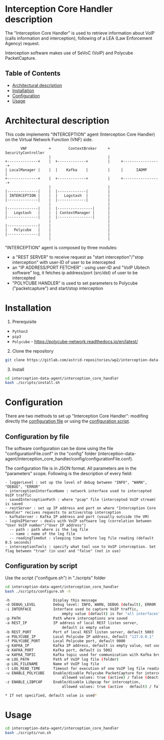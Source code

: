 # Interception Core Handler description
The "Interception Core Handler" is used to retrieve information about VoIP (calls information 
and interception), following of a LEA (Law Enforcement Agency) request. 

Interception software makes use of SeVoC (VoIP) and Polycube PacketCapture.

## Table of Contents
- [Architectural description](#architectural-description)
- [Installation](#installation)
- [Configuration](#configuration)
- [Usage](#usage)

# Architectural description
This code implements "INTERCEPTION" agent (Interception Core Handler) on the Virtual Network 
Function (VNF) side.

```
       VNF          +        ContextBroker     +     SecurityController
                    |                          |
+--------------+    |  +-------------+         |     +-----------------+
| LocalManager |    |  |    Kafka    |         |     |      IADMF      |
+--------------+    |  +-------------+         |     +-----------------+
                    |                          |
|--------------|    |  |-------------|         |
| INTERCEPTION |    |  |   Logstash  |         |
|--------------|    |  |-------------|         |
                    |                          |
|--------------|    |  |----------------|      |
|   Logstash   |    |  | ContextManager |      |
|--------------|    |  |----------------|      |
                    |                          |
|--------------|    |                          |
|   Polycube   |    |                          |
|--------------|    |                          |
                    |                          | 
```

"INTERCEPTION" agent is composed by three modules:
- a "REST SERVER" to receive request as "start interception"/"stop interception" with user-ID 
  of user to be intercepted
- an "IP ADDRESS/PORT FETCHER" : using user-ID and "VoIP Ubitech software" log, it fetches 
  ip address/port (src/dst) of user to be intercepted
- "POLYCUBE HANDLER" is used to set parameters to Polycube ("packetcapture") and start/stop 
  interception

# Installation
1. Prerequisite

- `Python3`
- `pip3`
- `Polycube` - https://polycube-network.readthedocs.io/en/latest/

2. Clone the repository

```bash
git clone https://gitlab.com/astrid-repositories/wp2/interception-data-agent.git
```

3. Install

```bash
cd interception-data-agent/interception_core_handler
bash ./scripts/install.sh
```

# Configuration
There are two methods to set up "Interception Core Handler": modifing directly the [configuration file](#configuration-by-file) or using the [configuration script](#configuration-by-script).

## Configuration by file
The software configuration can be done using the file "configurationFile.conf" in the "config" folder (interception-data-agent/interception_core_handler/config/configurationFile.conf).

The configuration file is in JSON format.
All parameters are in the "parameters" scope.
Following is the description of every field:

```
- loggerLevel : set up the level of debug between "INFO", "WARN", "DEBUG", "ERROR"
- interceptionInterfaceName : network interface used to intercepted VoIP traffic
- savedInterceptionPath : where "pcap" file (intercepted VoIP stream) is saved
- restServer : set up IP address and port on where "Interception Core Handler" recives requests to active/stop interception
- kafkaServer : Kafka IP address and port (usually outside the VM)
- logVoIPServer : deals with VoIP software log (correlation between "User VoIP number"/"User IP address")
  -- path : path where is the log file
  -- name : name of the log file
  -- readingTimeOut : sleeping time before log file reading (default 0.5 seconds)
- interceptionTools : specify what tool use to VoIP interception. Set flag between "true" (in use) and "false" (not in use)
```

## Configuration by script
Use the script ("configure.sh") in "./scripts" folder

```bash
cd interception-data-agent/interception_core_handler
bash ./scripts/configure.sh -h
```

```bash
-h                    Display this message
-d DEBUG_LEVEL        Debug level: INFO, WARN, DEBUG (default), ERROR
-i INTERFACE          Interface used to capture VoIP traffic,
                          empty value (default) is for "all interfaces"
-p PATH               Path where interceptions are saved
-a REST_IP            IP address of local REST listen server,
                          default is empty value
-b REST_PORT          Port of local REST listen server, default 5003
-e POLYCUBE_IP        Local Polycube IP address, default "127.0.0.1"
-f POLYCUBE_PORT      Local Polycube port, default 9000
-g KAFKA_IP           Kafka IP address, default is empty value, not used
-k KAFKA_PORT         Kafka port, default is 5002
-w KAFKA_TOPIC        Kafka topic used for communication with Kafka broker
-m LOG_PATH           Path of VoIP log file (folder)
-p LOG_FILENAME       Name of VoIP log file
-t LOG_READ_TIME      Timeout for execution of one VoIP log file reading cycle
-u ENABLE_POLYCUBE    Enable/disable Polycube PacketCapture for interception,
                          allowed values: true (active) / false (deactive - default)
-z ENABLE_LIBPCAP     Enable/disable Libpcap for interception,
                          allowed values: true (active - default) / false (deactive)

* If not specified, default value is used*


```

# Usage

```bash
cd interception-data-agent/interception_core_handler
bash ./scripts/run.sh
```

